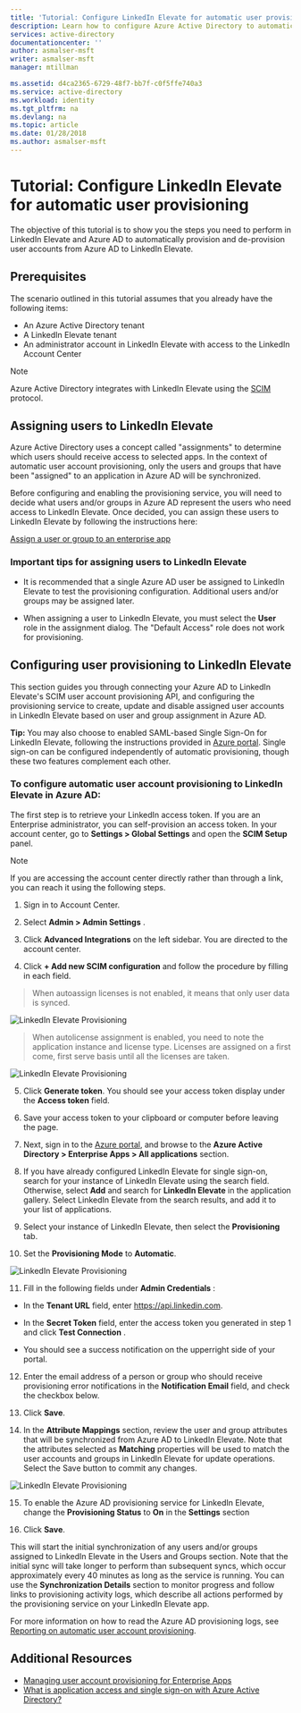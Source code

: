 ```yaml
---
title: 'Tutorial: Configure LinkedIn Elevate for automatic user provisioning with Azure Active Directory | Microsoft Docs'
description: Learn how to configure Azure Active Directory to automatically provision and de-provision user accounts to LinkedIn Elevate.
services: active-directory
documentationcenter: ''
author: asmalser-msft
writer: asmalser-msft
manager: mtillman

ms.assetid: d4ca2365-6729-48f7-bb7f-c0f5ffe740a3
ms.service: active-directory
ms.workload: identity
ms.tgt_pltfrm: na
ms.devlang: na
ms.topic: article
ms.date: 01/28/2018
ms.author: asmalser-msft
---
```


# Tutorial: Configure LinkedIn Elevate for automatic user provisioning


The objective of this tutorial is to show you the steps you need to perform in LinkedIn Elevate and Azure AD to automatically provision and de-provision user accounts from Azure AD to LinkedIn Elevate. 

## Prerequisites

The scenario outlined in this tutorial assumes that you already have the following items:

*   An Azure Active Directory tenant
*   A LinkedIn Elevate tenant 
*   An administrator account in LinkedIn Elevate with access to the LinkedIn Account Center

> [!NOTE]
> Azure Active Directory integrates with LinkedIn Elevate using the [SCIM](http://www.simplecloud.info/) protocol.

## Assigning users to LinkedIn Elevate

Azure Active Directory uses a concept called "assignments" to determine which users should receive access to selected apps. In the context of automatic user account provisioning, only the users and groups that have been "assigned" to an application in Azure AD will be synchronized. 

Before configuring and enabling the provisioning service, you will need to decide what users and/or groups in Azure AD represent the users who need access to LinkedIn Elevate. Once decided, you can assign these users to LinkedIn Elevate by following the instructions here:

[Assign a user or group to an enterprise app](active-directory-coreapps-assign-user-azure-portal.md)

### Important tips for assigning users to LinkedIn Elevate

*	It is recommended that a single Azure AD user be assigned to LinkedIn Elevate to test the provisioning configuration. Additional users and/or groups may be assigned later.

*	When assigning a user to LinkedIn Elevate, you must select the **User** role in the assignment dialog. The "Default Access" role does not work for provisioning.


## Configuring user provisioning to LinkedIn Elevate

This section guides you through connecting your Azure AD to LinkedIn Elevate's SCIM user account provisioning API, and configuring the provisioning service to create, update and disable assigned user accounts in LinkedIn Elevate based on user and group assignment in Azure AD.

**Tip:** You may also choose to enabled SAML-based Single Sign-On for LinkedIn Elevate, following the instructions provided in [Azure portal](https://portal.azure.com). Single sign-on can be configured independently of automatic provisioning, though these two features complement each other.


### To configure automatic user account provisioning to LinkedIn Elevate in Azure AD:


The first step is to retrieve your LinkedIn access token. If you are an Enterprise administrator, you can self-provision an
    access token. In your account center, go to **Settings &gt; Global Settings** and open the **SCIM Setup** panel.

> [!NOTE]
> If you are accessing the account center directly rather than through a link, you can reach it using the following steps.

1)  Sign in to Account Center.

2)  Select **Admin &gt; Admin Settings** .

3)  Click **Advanced Integrations** on the left sidebar. You are
    directed to the account center.

4)  Click **+ Add new SCIM configuration** and follow the procedure by
    filling in each field.

> When auto­assign licenses is not enabled, it means that only user
> data is synced.

![LinkedIn Elevate Provisioning](./media/active-directory-saas-linkedin-elevate-provisioning-tutorial/linkedin_elevate1.PNG)

> When auto­license assignment is enabled, you need to note the
> application instance and license type. Licenses are assigned on a
> first come, first serve basis until all the licenses are taken.

![LinkedIn Elevate Provisioning](./media/active-directory-saas-linkedin-elevate-provisioning-tutorial/linkedin_elevate2.PNG)

5)  Click **Generate token**. You should see your access token display
    under the **Access token** field.

6)  Save your access token to your clipboard or computer before leaving
    the page.

7) Next, sign in to the [Azure portal](https://portal.azure.com), and browse to the **Azure Active Directory > Enterprise Apps > All applications**  section.

8) If you have already configured LinkedIn Elevate for single sign-on, search for your instance of LinkedIn Elevate using the search field. Otherwise, select **Add** and search for **LinkedIn Elevate** in the application gallery. Select LinkedIn Elevate from the search results, and add it to your list of applications.

9)	Select your instance of LinkedIn Elevate, then select the **Provisioning** tab.

10)	Set the **Provisioning Mode** to **Automatic**.

![LinkedIn Elevate Provisioning](./media/active-directory-saas-linkedin-elevate-provisioning-tutorial/linkedin_elevate3.PNG)

11)  Fill in the following fields under **Admin Credentials** :

* In the **Tenant URL** field, enter https://api.linkedin.com.

* In the **Secret Token** field, enter the access token you generated in step 1 and click **Test Connection** .

* You should see a success notification on the upper­right side of
    your portal.

12) Enter the email address of a person or group who should receive provisioning error notifications in the **Notification Email** field, and check the checkbox below.

13) Click **Save**. 

14) In the **Attribute Mappings** section, review the user and group attributes that will be synchronized from Azure AD to LinkedIn Elevate. Note that the attributes selected as **Matching** properties will be used to match the user accounts and groups in LinkedIn Elevate for update operations. Select the Save button to commit any changes.

![LinkedIn Elevate Provisioning](./media/active-directory-saas-linkedin-elevate-provisioning-tutorial/linkedin_elevate4.PNG)

15) To enable the Azure AD provisioning service for LinkedIn Elevate, change the **Provisioning Status** to **On** in the **Settings** section

16) Click **Save**. 

This will start the initial synchronization of any users and/or groups assigned to LinkedIn Elevate in the Users and Groups section. Note that the initial sync will take longer to perform than subsequent syncs, which occur approximately every 40 minutes as long as the service is running. You can use the **Synchronization Details** section to monitor progress and follow links to provisioning activity logs, which describe all actions performed by the provisioning service on your LinkedIn Elevate app.

For more information on how to read the Azure AD provisioning logs, see [Reporting on automatic user account provisioning](active-directory-saas-provisioning-reporting.md).


## Additional Resources

* [Managing user account provisioning for Enterprise Apps](active-directory-enterprise-apps-manage-provisioning.md)
* [What is application access and single sign-on with Azure Active Directory?](active-directory-appssoaccess-whatis.md)
